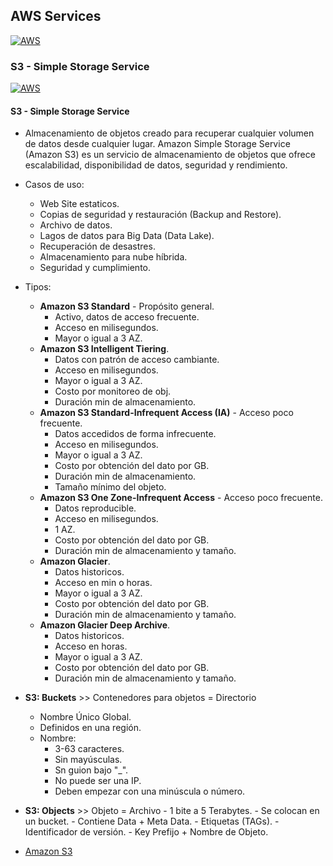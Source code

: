 ## AWS Services
[![AWS](https://img.shields.io/badge/AWS_Services-ff9900?style=for-the-badge&logo=amazon&logoColor=white&labelColor=101010)](https://github.com/Alberto-mt/AWS/blob/main/Resumen_Dev_DevOps/index.md)

### S3 - Simple Storage Service
[![AWS](https://img.shields.io/badge/S3_Simple_Storage_Service.md-c08a44?style=for-the-badge&logo=amazon&logoColor=white&labelColor=101010)](https://github.com/Alberto-mt/AWS/blob/main/Resumen_Dev_DevOps/categories/S3_Simple_Storage_Service.md)

#### S3 - Simple Storage Service
- Almacenamiento de objetos creado para recuperar cualquier volumen de datos desde cualquier lugar. Amazon Simple Storage Service (Amazon S3) es un servicio de almacenamiento de objetos que ofrece escalabilidad, disponibilidad de datos, seguridad y rendimiento.

- Casos de uso:
	- Web Site estaticos.
	- Copias de seguridad y restauración (Backup and Restore).
	- Archivo de datos.
	- Lagos de datos para Big Data (Data Lake).
	- Recuperación de desastres.
	- Almacenamiento para nube híbrida.
	- Seguridad y cumplimiento.

- Tipos:
	- **Amazon S3 Standard** - Propósito general.
		- Activo, datos de acceso frecuente.
		- Acceso en milisegundos.
		- Mayor o igual a 3 AZ.
	- **Amazon S3 Intelligent Tiering**.
		- Datos con patrón de acceso cambiante.
		- Acceso en milisegundos.
		- Mayor o igual a 3 AZ.
		- Costo por monitoreo de obj.
		- Duración min de almacenamiento.
	- **Amazon S3 Standard-Infrequent Access (IA)** - Acceso poco frecuente.
		- Datos accedidos de forma infrecuente.
		- Acceso en milisegundos.
		- Mayor o igual a 3 AZ.
		- Costo por obtención del dato por GB.
		- Duración min de almacenamiento.
		- Tamaño mínimo del objeto.
	- **Amazon S3 One Zone-Infrequent Access** - Acceso poco frecuente.
		- Datos reproducible.
		- Acceso en milisegundos.
		- 1 AZ.
		- Costo por obtención del dato por GB.
		- Duración min de almacenamiento y tamaño.
	- **Amazon Glacier**.
		- Datos historicos.
		- Acceso en min o horas.
		- Mayor o igual a 3 AZ.
		- Costo por obtención del dato por GB.
		- Duración min de almacenamiento y tamaño.
	- **Amazon Glacier Deep Archive**.
		- Datos historicos.
		- Acceso en horas.
		- Mayor o igual a 3 AZ.
		- Costo por obtención del dato por GB.
		- Duración min de almacenamiento y tamaño.

- **S3: Buckets** >> Contenedores para objetos = Directorio
	- Nombre Único Global.
	- Definidos en una región.
	- Nombre:
		- 3-63 caracteres.
		- Sin mayúsculas.
		- Sn guion bajo "_".
		- No puede ser una IP.
		- Deben empezar con una minúscula o número.

- **S3: Objects** >> Objeto = Archivo
		- 1 bite a 5 Terabytes.
		- Se colocan en un bucket.
		- Contiene Data + Meta Data.
		- Etiquetas (TAGs).
		- Identificador de versión.
		- Key Prefijo + Nombre de Objeto.

- [Amazon S3](https://aws.amazon.com/es/s3/)
